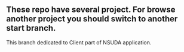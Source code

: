 These repo have several project. For browse another project you should 
switch to another start branch.
----------------------------------------------------------------------
This branch dedicated to Client part of NSUDA application.
